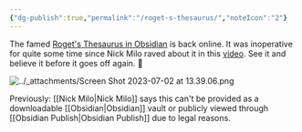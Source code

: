 ```yaml
---
{"dg-publish":true,"permalink":"/roget-s-thesaurus/","noteIcon":"2"}
---
```


The famed [Roget's Thesaurus in Obsidian](https://publish.obsidian.md/rogets/TOC+-+Categories+(alternative)) is back online. It was inoperative for quite some time since Nick Milo raved about it in this [video](https://www.youtube.com/watch?v=qoY_TDS_DXs). See it and believe it before it goes off again. 🤣

![../_attachments/Screen Shot 2023-07-02 at 13.39.06.png](/img/user/_attachments/Screen%20Shot%202023-07-02%20at%2013.39.06.png)

Previously: [[Nick Milo\|Nick Milo]] says this can't be provided as a downloadable [[Obsidian\|Obsidian]] vault or publicly viewed through [[Obsidian Publish\|Obsidian Publish]] due to legal reasons.